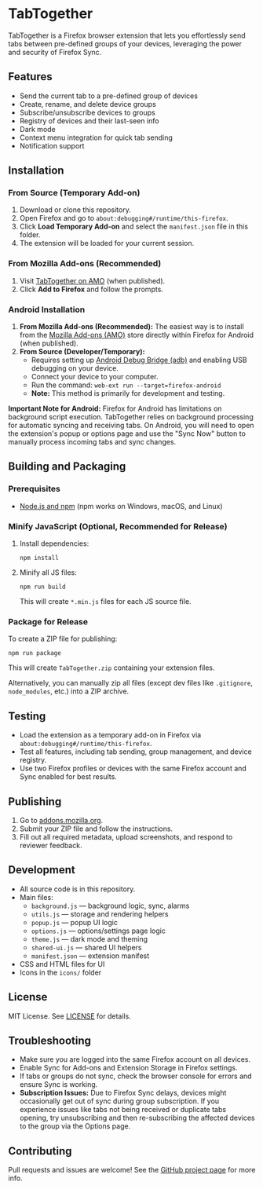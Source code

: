 # TabTogether

TabTogether is a Firefox browser extension that lets you effortlessly send tabs between pre-defined groups of your devices, leveraging the power and security of Firefox Sync.

## Features
- Send the current tab to a pre-defined group of devices
- Create, rename, and delete device groups
- Subscribe/unsubscribe devices to groups
- Registry of devices and their last-seen info
- Dark mode
- Context menu integration for quick tab sending
- Notification support

## Installation

### From Source (Temporary Add-on)
1. Download or clone this repository.
2. Open Firefox and go to `about:debugging#/runtime/this-firefox`.
3. Click **Load Temporary Add-on** and select the `manifest.json` file in this folder.
4. The extension will be loaded for your current session.

### From Mozilla Add-ons (Recommended)
1. Visit [TabTogether on AMO](https://addons.mozilla.org/) (when published).
2. Click **Add to Firefox** and follow the prompts.

### Android Installation
1.  **From Mozilla Add-ons (Recommended):** The easiest way is to install from the [Mozilla Add-ons (AMO)](https://addons.mozilla.org/) store directly within Firefox for Android (when published).
2.  **From Source (Developer/Temporary):**
    *   Requires setting up [Android Debug Bridge (adb)](https://developer.android.com/studio/command-line/adb) and enabling USB debugging on your device.
    *   Connect your device to your computer.
    *   Run the command: `web-ext run --target=firefox-android`
    *   **Note:** This method is primarily for development and testing.

**Important Note for Android:** Firefox for Android has limitations on background script execution. TabTogether relies on background processing for automatic syncing and receiving tabs. On Android, you will need to open the extension's popup or options page and use the "Sync Now" button to manually process incoming tabs and sync changes.

## Building and Packaging

### Prerequisites
- [Node.js and npm](https://nodejs.org/) (npm works on Windows, macOS, and Linux)

### Minify JavaScript (Optional, Recommended for Release)
1. Install dependencies:
   ```
   npm install
   ```
2. Minify all JS files:
   ```
   npm run build
   ```
   This will create `*.min.js` files for each JS source file.

### Package for Release
To create a ZIP file for publishing:
```
npm run package
```
This will create `TabTogether.zip` containing your extension files.

Alternatively, you can manually zip all files (except dev files like `.gitignore`, `node_modules`, etc.) into a ZIP archive.

## Testing
- Load the extension as a temporary add-on in Firefox via `about:debugging#/runtime/this-firefox`.
- Test all features, including tab sending, group management, and device registry.
- Use two Firefox profiles or devices with the same Firefox account and Sync enabled for best results.

## Publishing
1. Go to [addons.mozilla.org](https://addons.mozilla.org/developers/).
2. Submit your ZIP file and follow the instructions.
3. Fill out all required metadata, upload screenshots, and respond to reviewer feedback.

## Development
- All source code is in this repository.
- Main files:
  - `background.js` — background logic, sync, alarms
  - `utils.js` — storage and rendering helpers
  - `popup.js` — popup UI logic
  - `options.js` — options/settings page logic
  - `theme.js` — dark mode and theming
  - `shared-ui.js` — shared UI helpers
  - `manifest.json` — extension manifest
- CSS and HTML files for UI
- Icons in the `icons/` folder

## License
MIT License. See [LICENSE](LICENSE) for details.

## Troubleshooting
- Make sure you are logged into the same Firefox account on all devices.
- Enable Sync for Add-ons and Extension Storage in Firefox settings.
- If tabs or groups do not sync, check the browser console for errors and ensure Sync is working.
- **Subscription Issues:** Due to Firefox Sync delays, devices might occasionally get out of sync during group subscription. If you experience issues like tabs not being received or duplicate tabs opening, try unsubscribing and then re-subscribing the affected devices to the group via the Options page.

## Contributing
Pull requests and issues are welcome! See the [GitHub project page](https://github.com/ophilar/TabTogether) for more info.
